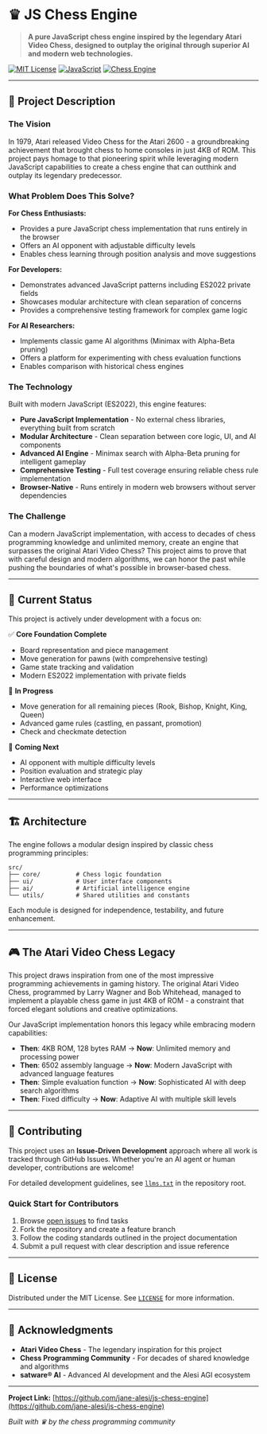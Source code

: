 # ♛ JS Chess Engine

> **A pure JavaScript chess engine inspired by the legendary Atari Video Chess, designed to outplay the original through superior AI and modern web technologies.**

[![MIT License](https://img.shields.io/badge/License-MIT-blue.svg)](LICENSE)
[![JavaScript](https://img.shields.io/badge/JavaScript-ES2022-yellow.svg)](https://developer.mozilla.org/en-US/docs/Web/JavaScript)
[![Chess Engine](https://img.shields.io/badge/Chess-Engine-green.svg)](https://www.chessprogramming.org/)

---

## 🎯 Project Description

### The Vision

In 1979, Atari released Video Chess for the Atari 2600 - a groundbreaking achievement that brought chess to home consoles in just 4KB of ROM. This project pays homage to that pioneering spirit while leveraging modern JavaScript capabilities to create a chess engine that can outthink and outplay its legendary predecessor.

### What Problem Does This Solve?

**For Chess Enthusiasts:**
- Provides a pure JavaScript chess implementation that runs entirely in the browser
- Offers an AI opponent with adjustable difficulty levels
- Enables chess learning through position analysis and move suggestions

**For Developers:**
- Demonstrates advanced JavaScript patterns including ES2022 private fields
- Showcases modular architecture with clean separation of concerns
- Provides a comprehensive testing framework for complex game logic

**For AI Researchers:**
- Implements classic game AI algorithms (Minimax with Alpha-Beta pruning)
- Offers a platform for experimenting with chess evaluation functions
- Enables comparison with historical chess engines

### The Technology

Built with modern JavaScript (ES2022), this engine features:
- **Pure JavaScript Implementation** - No external chess libraries, everything built from scratch
- **Modular Architecture** - Clean separation between core logic, UI, and AI components
- **Advanced AI Engine** - Minimax search with Alpha-Beta pruning for intelligent gameplay
- **Comprehensive Testing** - Full test coverage ensuring reliable chess rule implementation
- **Browser-Native** - Runs entirely in modern web browsers without server dependencies

### The Challenge

Can a modern JavaScript implementation, with access to decades of chess programming knowledge and unlimited memory, create an engine that surpasses the original Atari Video Chess? This project aims to prove that with careful design and modern algorithms, we can honor the past while pushing the boundaries of what's possible in browser-based chess.

---

## 🚀 Current Status

This project is actively under development with a focus on:

✅ **Core Foundation Complete**
- Board representation and piece management
- Move generation for pawns (with comprehensive testing)
- Game state tracking and validation
- Modern ES2022 implementation with private fields

🔄 **In Progress**
- Move generation for all remaining pieces (Rook, Bishop, Knight, King, Queen)
- Advanced game rules (castling, en passant, promotion)
- Check and checkmate detection

🎯 **Coming Next**
- AI opponent with multiple difficulty levels
- Position evaluation and strategic play
- Interactive web interface
- Performance optimizations

---

## 🏗️ Architecture

The engine follows a modular design inspired by classic chess programming principles:

```
src/
├── core/          # Chess logic foundation
├── ui/            # User interface components  
├── ai/            # Artificial intelligence engine
└── utils/         # Shared utilities and constants
```

Each module is designed for independence, testability, and future enhancement.

---

## 🎮 The Atari Video Chess Legacy

This project draws inspiration from one of the most impressive programming achievements in gaming history. The original Atari Video Chess, programmed by Larry Wagner and Bob Whitehead, managed to implement a playable chess game in just 4KB of ROM - a constraint that forced elegant solutions and creative optimizations.

Our JavaScript implementation honors this legacy while embracing modern capabilities:
- **Then**: 4KB ROM, 128 bytes RAM → **Now**: Unlimited memory and processing power
- **Then**: 6502 assembly language → **Now**: Modern JavaScript with advanced language features  
- **Then**: Simple evaluation function → **Now**: Sophisticated AI with deep search algorithms
- **Then**: Fixed difficulty → **Now**: Adaptive AI with multiple skill levels

---

## 🤝 Contributing

This project uses an **Issue-Driven Development** approach where all work is tracked through GitHub Issues. Whether you're an AI agent or human developer, contributions are welcome!

For detailed development guidelines, see [`llms.txt`](llms.txt) in the repository root.

### Quick Start for Contributors
1. Browse [open issues](https://github.com/jane-alesi/js-chess-engine/issues) to find tasks
2. Fork the repository and create a feature branch
3. Follow the coding standards outlined in the project documentation
4. Submit a pull request with clear description and issue reference

---

## 📜 License

Distributed under the MIT License. See [`LICENSE`](LICENSE) for more information.

---

## 🌟 Acknowledgments

- **Atari Video Chess** - The legendary inspiration for this project
- **Chess Programming Community** - For decades of shared knowledge and algorithms
- **satware® AI** - Advanced AI development and the Alesi AGI ecosystem

---

**Project Link:** [https://github.com/jane-alesi/js-chess-engine](https://github.com/jane-alesi/js-chess-engine)

*Built with ♛ by the chess programming community*